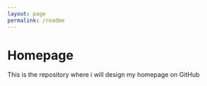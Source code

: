 ```yaml
---
layout: page
permalink: /readme
---
```


# Homepage
This is the repository where i will design my homepage on GitHub